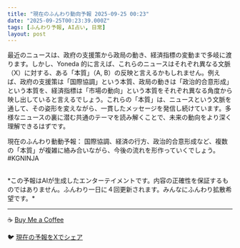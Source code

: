 ```yaml
---
title: "現在のふんわり動向予報 2025-09-25 00:23"
date: "2025-09-25T00:23:39.000Z"
tags: [ふんわり予報, AI占い, 日常]
layout: post
---
```


最近のニュースは、政府の支援策から政局の動き、経済指標の変動まで多岐に渡ります。しかし、Yoneda 的に言えば、これらのニュースはそれぞれ異なる文脈（X）に対する、ある「本質」（A, B）の反映と言えるかもしれません。例えば、政府の支援策は「国際協調」という本質、政局の動きは「政治的合意形成」という本質を、経済指標は「市場の動向」という本質をそれぞれ異なる角度から映し出していると言えるでしょう。これらの「本質」は、ニュースという文脈を通して、その姿形を変えながら、一貫したメッセージを発信し続けています。多様なニュースの裏に潜む共通のテーマを読み解くことで、未来の動向をより深く理解できるはずです。

現在のふんわり動動予報：
国際協調、経済の行方、政治的合意形成など、複数の「本質」が複雑に絡み合いながら、今後の流れを形作っていくでしょう。#KGNINJA

<br>
*この予報はAIが生成したエンターテイメントです。内容の正確性を保証するものではありません。ふんわり一日に４回更新されます。みんなにふんわり拡散希望です。*

---
☕️ [Buy Me a Coffee](https://www.buymeacoffee.com/kgninja)

🐦 [現在の予報をXでシェア](https://twitter.com/intent/tweet?text=%E7%8F%BE%E5%9C%A8%E3%81%AE%E3%81%B5%E3%82%93%E3%82%8F%E3%82%8A%E4%BA%88%E5%A0%B1%3A%20%E3%80%8C%E6%9C%80%E8%BF%91%E3%81%AE%E3%83%8B%E3%83%A5%E3%83%BC%E3%82%B9%E3%81%AF%E3%80%81%E6%94%BF%E5%BA%9C%E3%81%AE%E6%94%AF%E6%8F%B4%E7%AD%96%E3%81%8B%E3%82%89%E6%94%BF%E5%B1%80%E3%81%AE%E5%8B%95%E3%81%8D%E3%80%81%E7%B5%8C%E6%B8%88%E6%8C%87%E6%A8%99%E3%81%AE%E5%A4%89%E5%8B%95%E3%81%BE%E3%81%A7%E5%A4%9A%E5%B2%90%E3%81%AB%E6%B8%A1%E3%82%8A%E3%81%BE%E3%81%99%E3%80%82%E3%80%8D%23KGNINJA%20%E7%B6%9A%E3%81%8D%E3%81%AF%E3%83%96%E3%83%AD%E3%82%B0%E3%81%A7%EF%BC%81%F0%9F%91%87&url=https%3A%2F%2Fkg-ninja.github.io%2FFunwariyoso%2F)
